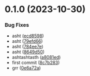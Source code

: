 # 0.1.0 (2023-10-30)


### Bug Fixes

* asht ([ecd8598](https://github.com/technovangelist/mattsollamatoolspython/commit/ecd8598264f4276557f09b9004150d9872fa8caf))
* asht ([79efd66](https://github.com/technovangelist/mattsollamatoolspython/commit/79efd66aa22f4b2991d6a1665eccb435d8fa2890))
* asht ([784ee7e](https://github.com/technovangelist/mattsollamatoolspython/commit/784ee7ee81f0b6dd5e9a87b97d772bb726b79be0))
* asht ([8649d50](https://github.com/technovangelist/mattsollamatoolspython/commit/8649d500aebb6124842bd3a226b1c2409e292b48))
* ashtashtasth ([a8081ed](https://github.com/technovangelist/mattsollamatoolspython/commit/a8081ed49a619812dc1ef1fc5444798d0df1fba1))
* first commit ([8c7b283](https://github.com/technovangelist/mattsollamatoolspython/commit/8c7b2830fc70cea38d174c2f4e4aeed2f78b894c))
* grr ([0e6a72a](https://github.com/technovangelist/mattsollamatoolspython/commit/0e6a72a32e92006fd6c781c8d175876835cbe8e9))



